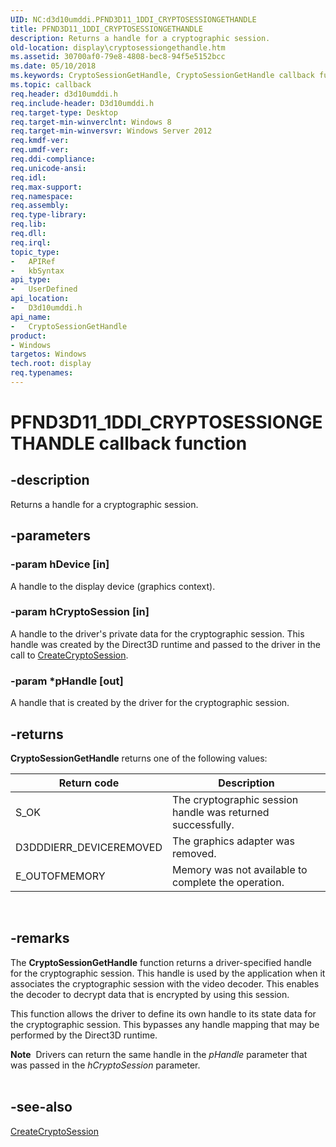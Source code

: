 ```yaml
---
UID: NC:d3d10umddi.PFND3D11_1DDI_CRYPTOSESSIONGETHANDLE
title: PFND3D11_1DDI_CRYPTOSESSIONGETHANDLE
description: Returns a handle for a cryptographic session.
old-location: display\cryptosessiongethandle.htm
ms.assetid: 30700af0-79e8-4808-bec8-94f5e5152bcc
ms.date: 05/10/2018
ms.keywords: CryptoSessionGetHandle, CryptoSessionGetHandle callback function [Display Devices], PFND3D11_1DDI_CRYPTOSESSIONGETHANDLE, PFND3D11_1DDI_CRYPTOSESSIONGETHANDLE callback, d3d10umddi/CryptoSessionGetHandle, display.cryptosessiongethandle
ms.topic: callback
req.header: d3d10umddi.h
req.include-header: D3d10umddi.h
req.target-type: Desktop
req.target-min-winverclnt: Windows 8
req.target-min-winversvr: Windows Server 2012
req.kmdf-ver: 
req.umdf-ver: 
req.ddi-compliance: 
req.unicode-ansi: 
req.idl: 
req.max-support: 
req.namespace: 
req.assembly: 
req.type-library: 
req.lib: 
req.dll: 
req.irql: 
topic_type:
-	APIRef
-	kbSyntax
api_type:
-	UserDefined
api_location:
-	D3d10umddi.h
api_name:
-	CryptoSessionGetHandle
product:
- Windows
targetos: Windows
tech.root: display
req.typenames: 
---
```


# PFND3D11_1DDI_CRYPTOSESSIONGETHANDLE callback function


## -description


Returns a handle for a cryptographic session.


## -parameters




### -param hDevice [in]

A handle to the display device (graphics context).




### -param hCryptoSession [in]

A handle to the driver's private data for the cryptographic session. This handle was created by the Direct3D runtime and passed to the driver in the call to <a href="https://msdn.microsoft.com/library/windows/hardware/hh451619">CreateCryptoSession</a>.


### -param *pHandle [out]

A handle that is created by the driver for the cryptographic session.


## -returns



<b>CryptoSessionGetHandle</b> returns one of the following values:

|Return code|Description|
|--- |--- |
|S_OK|The cryptographic session handle was returned successfully.|
|D3DDDIERR_DEVICEREMOVED|The graphics adapter was removed.|
|E_OUTOFMEMORY|Memory was not available to complete the operation.|
 




## -remarks



The <b>CryptoSessionGetHandle</b> function returns a driver-specified handle for the cryptographic session. This handle is used by the application when it associates the cryptographic session with the video decoder. This enables the decoder to decrypt data that is encrypted by using this session.


This function allows the driver to define its own handle to its state data for the cryptographic session. This bypasses any handle mapping that may be performed by the Direct3D runtime.

<div class="alert"><b>Note</b>  Drivers can return the same handle in the <i>pHandle</i> parameter that was passed  in the <i>hCryptoSession</i> parameter.</div>
<div> </div>



## -see-also




<a href="https://msdn.microsoft.com/library/windows/hardware/hh451619">CreateCryptoSession</a>
 

 

